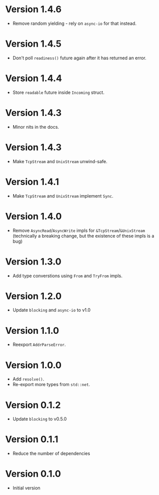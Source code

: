 # Version 1.4.6

- Remove random yielding - rely on `async-io` for that instead.

# Version 1.4.5

- Don't poll `readiness()` future again after it has returned an error.

# Version 1.4.4

- Store `readable` future inside `Incoming` struct.

# Version 1.4.3

- Minor nits in the docs.

# Version 1.4.3

- Make `TcpStream` and `UnixStream` unwind-safe.

# Version 1.4.1

- Make `TcpStream` and `UnixStream` implement `Sync`.

# Version 1.4.0

- Remove `AsyncRead`/`AsyncWrite` impls for `&TcpStream`/`&UnixStream`
  (technically a breaking change, but the existence of these impls is a bug)

# Version 1.3.0

- Add type converstions using `From` and `TryFrom` impls.

# Version 1.2.0

- Update `blocking` and `async-io` to v1.0

# Version 1.1.0

- Reexport `AddrParseError`.

# Version 1.0.0

- Add `resolve()`.
- Re-export more types from `std::net`.

# Version 0.1.2

- Update `blocking` to v0.5.0

# Version 0.1.1

- Reduce the number of dependencies

# Version 0.1.0

- Initial version
